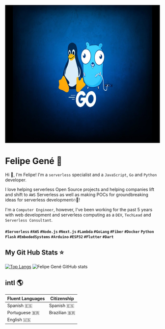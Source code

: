 <img width="100%" height="450px" src="/bg2.jpg" style="object-position:center 50%">

# Felipe Gené 🤖

Hi 👋, I'm Felipe! I'm a `serverless` specialist and a `JavaScript`, `Go` and `Python` developer.

I love helping serverless Open Source projects and helping companies lift and shift to `AWS` Serverless as well as making POCs for groundbreaking ideas for serverless development🔥🚀!

I'm a `Computer Engineer`, however, I've been working for the past 5 years with web development and serverless computing as a `DEV`, `TechLead` and `Serverless Consultant`.

#### `#Serverless` `#AWS` `#Node.js` `#Next.js` `#Lambda` `#GoLang` `#Fiber` `#Docker` `Python` `Flask` `#EmbededSystems` `#Arduino` `#ESP32` `#Flutter` `#Dart`

## My Git Hub Stats ⭐
[![Top Langs](https://github-stats-private-api.vercel.app/api/top-langs/?username=felipegenef&layout=compact&theme=github_dark&count_private=true)](https://github.com/felipegenef/github-readme-stats) ![Felipe Gené GitHub stats](https://github-stats-private-api.vercel.app/api?username=felipegenef&show_icons=true&theme=github_dark&count_private=true&hide=issues)

## intl 🌎
| Fluent Languages | Citizenship |
| ----------------- | ----------- |
| Spanish 🇪🇸  | Spanish 🇪🇸 |
| Portuguese 🇧🇷 | Brazilian 🇧🇷 |
| English 🇺🇸  |             |
